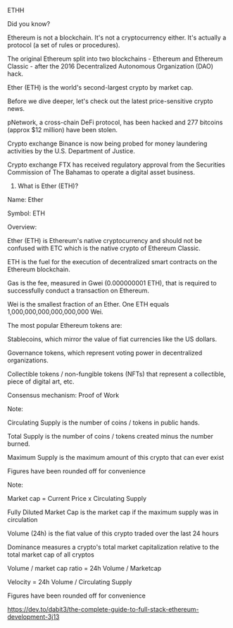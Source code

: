 ETHH

Did you know?


Ethereum is not a blockchain. It's not a cryptocurrency either. It's actually a protocol (a set of rules or procedures).


The original Ethereum split into two blockchains - Ethereum and Ethereum Classic - after the 2016 Decentralized Autonomous Organization (DAO) hack.


Ether (ETH) is the world's second-largest crypto by market cap.

Before we dive deeper, let's check out the latest price-sensitive crypto news.

pNetwork, a cross-chain DeFi protocol, has been hacked and 277 bitcoins (approx $12 million) have been stolen.

Crypto exchange Binance is now being probed for money laundering activities by the U.S. Department of Justice.

Crypto exchange FTX has received regulatory approval from the Securities Commission of The Bahamas to operate a digital asset business.

1. What is Ether (ETH)?

Name: Ether

Symbol: ETH

Overview:

Ether (ETH) is Ethereum's native cryptocurrency and should not be confused with ETC which is the native crypto of Ethereum Classic.

ETH is the fuel for the execution of decentralized smart contracts on the Ethereum blockchain.

Gas is the fee, measured in Gwei (0.000000001 ETH), that is required to successfully conduct a transaction on Ethereum.

Wei is the smallest fraction of an Ether. One ETH equals 1,000,000,000,000,000,000 Wei.

The most popular Ethereum tokens are:


Stablecoins, which mirror the value of fiat currencies like the US dollars.


Governance tokens, which represent voting power in decentralized organizations.


Collectible tokens / non-fungible tokens (NFTs) that represent a collectible, piece of digital art, etc.

Consensus mechanism: Proof of Work

Note:


Circulating Supply is the number of coins / tokens in public hands.


Total Supply is the number of coins / tokens created minus the number burned.


Maximum Supply is the maximum amount of this crypto that can ever exist


Figures have been rounded off for convenience

Note:


Market cap = Current Price x Circulating Supply


Fully Diluted Market Cap is the market cap if the maximum supply was in circulation


Volume (24h) is the fiat value of this crypto traded over the last 24 hours


Dominance measures a crypto's total market capitalization relative to the total market cap of all cryptos


Volume / market cap ratio = 24h Volume / Marketcap


Velocity = 24h Volume / Circulating Supply


Figures have been rounded off for convenience

https://dev.to/dabit3/the-complete-guide-to-full-stack-ethereum-development-3j13
